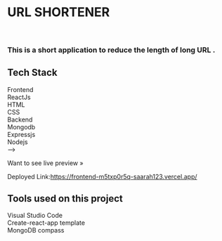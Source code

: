 <h1> URL SHORTENER</h1><br>
<h3>This is a short application to reduce the length of long URL .</h3>



<h2>Tech Stack</h2>
Frontend<br>
 ReactJs<br>
 HTML<br>
 CSS<br>
Backend<br>
 Mongodb<br>
 Expressjs<br>
 Nodejs<br>
<!--  
 ## Glimpses of website :

<table>
  
<!--   <tr>
    <td><h4>Home</h4><img src="https://medium.com/@sakshirai727/url-shortener-1742523fef5e" alt="home" /></td>
    <td><h4>product page</h4><img src="https://miro.medium.com/max/700/1*OqaQXoMGwH2yT6L2SoLeig.png " alt="mobiles" /></td>
  </tr> -->
 
  
</table>
  -->
<br />


Want to see live preview »

Deployed Link:https://frontend-m5txp0r5q-saarah123.vercel.app/

<h2>Tools used on this project</h2>
Visual Studio Code<br>
Create-react-app template<br>
MongoDB compass<br>

